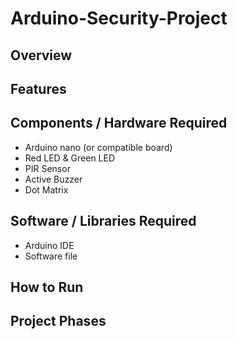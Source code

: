 # Arduino-Security-Project

## Overview

## Features

## Components / Hardware Required
- Arduino nano (or compatible board)
- Red LED & Green LED
- PIR Sensor
- Active Buzzer
- Dot Matrix

## Software / Libraries Required
- Arduino IDE
- Software file 

## How to Run

## Project Phases

